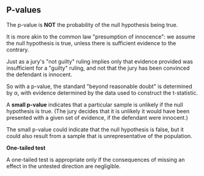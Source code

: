 ## P-values

The p-value is **NOT** the probability of the null hypothesis being true.

It is more akin to the common law "presumption of innocence": we assume the null hypothesis is true, unless there is sufficient evidence to the contrary.

Just as a jury's "not guilty" ruling implies only that evidence provided was insufficient for a "guilty" ruling, and not that the jury has been convinced the defendant is innocent.

So with a p-value, the standard "beyond reasonable doubt" is determined by α, with evidence determined by the data used to construct the t-statistic.

A **small p-value** indicates that a particular sample is unlikely if the null hypothesis is true. (The jury decides that it is unlikely it would have been presented with a given set of evidence, if the defendant were innocent.)

The small p-value could indicate that the null hypothesis is false, but it could also result from a sample that is unrepresentative of the population.

**One-tailed test**

A one-tailed test is appropriate only if the consequences of missing an effect in the untested direction are negligible.
